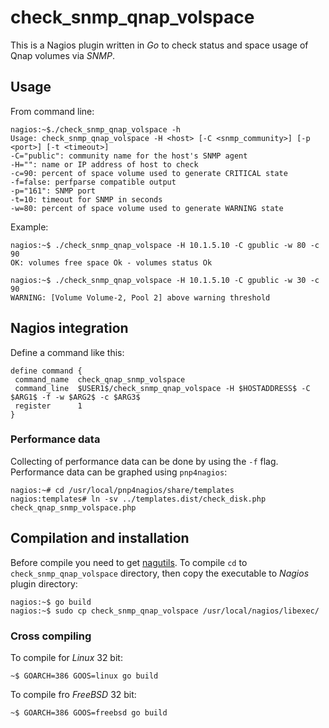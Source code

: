 # check_snmp_qnap_volspace

This is a Nagios plugin written in *Go* to check status and space usage of Qnap volumes via *SNMP*.

## Usage
From command line:

	nagios:~$./check_snmp_qnap_volspace -h
	Usage: check_snmp_qnap_volspace -H <host> [-C <snmp_community>] [-p <port>] [-t <timeout>]
  	-C="public": community name for the host's SNMP agent
  	-H="": name or IP address of host to check
  	-c=90: percent of space volume used to generate CRITICAL state
  	-f=false: perfparse compatible output
  	-p="161": SNMP port
  	-t=10: timeout for SNMP in seconds
  	-w=80: percent of space volume used to generate WARNING state

Example:

	nagios:~$ ./check_snmp_qnap_volspace -H 10.1.5.10 -C gpublic -w 80 -c 90
	OK: volumes free space Ok - volumes status Ok
	
	nagios:~$ ./check_snmp_qnap_volspace -H 10.1.5.10 -C gpublic -w 30 -c 90 
	WARNING: [Volume Volume-2, Pool 2] above warning threshold

## Nagios integration
Define a command like this:

	define command {
	 command_name  check_qnap_snmp_volspace
	 command_line  $USER1$/check_snmp_qnap_volspace -H $HOSTADDRESS$ -C $ARG1$ -f -w $ARG2$ -c $ARG3$
	 register      1
	}

### Performance data
Collecting of performance data can be done by using the `-f` flag.
Performance data can be graphed using `pnp4nagios`:

	nagios:~# cd /usr/local/pnp4nagios/share/templates
	nagios:templates# ln -sv ../templates.dist/check_disk.php check_qnap_snmp_volspace.php
	
## Compilation and installation
Before compile you need to get [nagutils](https://github.com/nicsar/nagutils).
To compile `cd` to `check_snmp_qnap_volspace` directory, then copy the executable to *Nagios* plugin directory:

	nagios:~$ go build
	nagios:~$ sudo cp check_snmp_qnap_volspace /usr/local/nagios/libexec/

### Cross compiling
To compile for *Linux* 32 bit:
	
	~$ GOARCH=386 GOOS=linux go build

To compile fro *FreeBSD* 32 bit:

	~$ GOARCH=386 GOOS=freebsd go build
